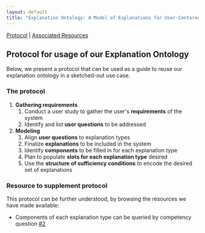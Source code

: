 ```yaml
---
layout: default
title: "Explanation Ontology: A Model of Explanations for User-Centered AI - Protocol"
---
```


[Protocol](#protocol) | [Associated Resources](#resources) 

<h2 id="protocol">Protocol for usage of our Explanation Ontology</h2>
Below, we present a protocol that can be used as a guide to reuse our explanation ontology in a sketched-out use case.

<h3>The protocol</h3>
<ol>
<li><b>Gathering requirements</b>
<ol>
   <li>Conduct a user study to gather the user's <b>requirements</b> of the system</li>
    <li>Identify and list <b>user questions</b> to be addressed</li>
    <!--% \item Query our explanation ontology using Q2 of our competency questions, to see examples of questions addressed by explanation types we support-->
</ol></li>
 <li><b>Modeling</b>
    <ol>
       <li>Align <b>user questions</b> to explanation types</li>
    <li>Finalize <b>explanations</b> to be included in the system</li>
   <li>Identify <b>components</b> to be filled in for each explanation type</li>
    <li>Plan to populate <b>slots for each explanation type</b> desired</li>
       <li>Use the <b>structure of sufficiency conditions</b> to encode the desired set of explanations</li>
    </ol></li>
</ol>

<h3 id="resources">Resource to supplement protocol</h3>
This protocol can be further understood, by browsing the resources we have made available:
   <ul>
   <li>Components of each explanation type can be queried by competency question <a href="{{site.baseurl}}files/competencyquestions/#question2">#2</a></li>
   </ul>
